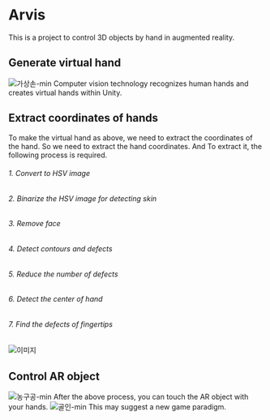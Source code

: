 # Arvis
This is a project to control 3D objects by hand in augmented reality.

## Generate virtual hand
![가상손-min](https://user-images.githubusercontent.com/44297538/71554026-2340dd00-2a5d-11ea-92dd-498606d9941f.gif)
Computer vision technology recognizes human hands and creates virtual hands within Unity.

## Extract coordinates of hands
To make the virtual hand as above, we need to extract the coordinates of the hand. So we need to extract the hand coordinates. And To extract it, the following process is required.
###### 1. Convert to HSV image
###### 2. Binarize the HSV image for detecting skin
###### 3. Remove face
###### 4. Detect contours and defects
###### 5. Reduce the number of defects
###### 6. Detect the center of hand
###### 7. Find the defects of fingertips
![이미지](https://user-images.githubusercontent.com/44297538/71554029-289e2780-2a5d-11ea-8311-94c66f48a949.gif)

## Control AR object
![농구공-min](https://user-images.githubusercontent.com/44297538/71554028-25a33700-2a5d-11ea-9621-2418b9f8902c.gif)
After the above process, you can touch the AR object with your hands.
![골인-min](https://user-images.githubusercontent.com/44297538/71554027-24720a00-2a5d-11ea-95ac-015020e35a23.gif)
This may suggest a new game paradigm.